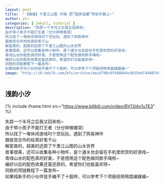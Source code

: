 ```yaml
---
layout: post
title:  "【编绳】千里江山图 手绳 把”国家宝藏”带到手腕上~"
author: plr
categories: [ Jekyll, tutorial ]
description: "失踪一个半月之后我又回来啦~
由于带小孩子不能打王者（分分钟嗷嗷哭）
所以找了一堆休闲游戏叼个空玩玩，遇到了网易神作
跟故宫合作的绘真妙笔千山
解密类的，超美的还原了千里江山图的山水世界
故事很美，还可以收集各种小物件，是个通关也会留在手机里欣赏的好游戏~
青绿山水的配色真的好美，于是想用这个配色做同款手绳啦~
编好以后的配色效果还蛮还原的，希望你们也能喜欢呀~
同款的项链教程下一篇发布~
如果纯新手的小伙伴徒手编不了十股辫，可以参考下个项链视频用盘编器编~"
image: "http://i0.hdslb.com/bfs/archive/becd790c6f508894cd655e6f4480749e61cb6ce1.jpg"
---
```

## 浅韵小汐

{% include iframe.html src="https://www.bilibili.com/video/BV13i4y1u7E3" %}

失踪一个半月之后我又回来啦~<br>由于带小孩子不能打王者（分分钟嗷嗷哭）<br>所以找了一堆休闲游戏叼个空玩玩，遇到了网易神作<br>跟故宫合作的绘真妙笔千山<br>解密类的，超美的还原了千里江山图的山水世界<br>故事很美，还可以收集各种小物件，是个通关也会留在手机里欣赏的好游戏~<br>青绿山水的配色真的好美，于是想用这个配色做同款手绳啦~<br>编好以后的配色效果还蛮还原的，希望你们也能喜欢呀~<br>同款的项链教程下一篇发布~<br>如果纯新手的小伙伴徒手编不了十股辫，可以参考下个项链视频用盘编器编~

